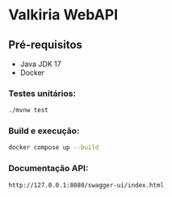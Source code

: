 # Valkiria WebAPI

## Pré-requisitos

- Java JDK 17
- Docker

### Testes unitários:
```bash
./mvnw test
```

### Build e execução:
```bash
docker compose up --build
```

### Documentação API:
```
http://127.0.0.1:8080/swagger-ui/index.html
```